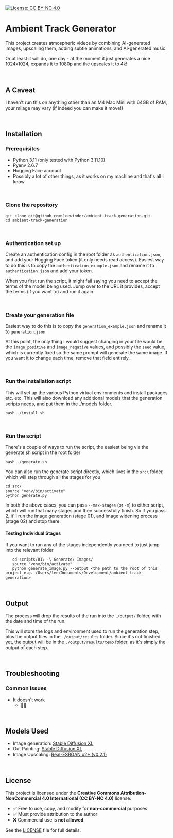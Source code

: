 [![License: CC BY-NC 4.0](https://img.shields.io/badge/License-CC%20BY--NC%204.0-lightgrey.svg)](https://creativecommons.org/licenses/by-nc/4.0/)


# Ambient Track Generator
This project creates atmospheric videos by combining AI-generated images, upscaling them, adding subtle animations, and AI-generated music.  

Or at least it will do, one day - at the moment it just generates a nice 1024x1024, expands it to 1080p and the upscales it to 4k!

&nbsp; 
## A Caveat
I haven't run this on anything other than an M4 Mac Mini with 64GB of RAM, your milage may vary (if indeed you can make it move!)

&nbsp; 
## Installation

### Prerequisites 
- Python 3.11 (only tested with Python 3.11.10)
- Pyenv 2.6.7
- Hugging Face account
- Possibly a lot of other things, as it works on my machine and that's all I know

&nbsp; 
### Clone the repository

   ```
   git clone git@github.com:leewinder/ambient-track-generation.git
   cd ambient-track-generation
   ```

&nbsp; 
### Authentication set up

Create an authentication config in the root folder as `authentication.json`, and add your Hugging Face token (it only needs read access).  Easiest way to do this is to copy the `authentication_example.json` and rename it to `authentication.json` and add your token.  

When you first run the script, it might fail saying you need to accept the terms of the model being used.  Jump over to the URL it provides, accept the terms (if you want to) and run it again

&nbsp; 
### Create your generation file

Easiest way to do this is to copy the `generation_example.json` and rename it to `generation.json`.  

At this point, the only thing I would suggest changing in your file would be the `image_positive` and `image_negative` values, and possibly the `seed` value, which is currently fixed so the same prompt will generate the same image.  If you want it to change each time, remove that field entirely.

&nbsp; 
### Run the installation script

This will set up the various Python virtual environments and install packages etc. etc.  This will also download any additional models that the generation scripts needs, and put them in the ./models folder.
   ```
   bash ./install.sh
   ```


&nbsp; 
### Run the script

There's a couple of ways to run the script, the easiest being via the generate.sh script in the root folder
   ```
   bash ./generate.sh
   ```

You can also run the generate script directly, which lives in the `src\` folder, which will step through all the stages for you
   ```
   cd src/
   source "venv/bin/activate"
   python generate.py
   ```

In both the above cases, you can pass `--max-stages` (or `-m`) to either script, which will run that many stages and then successfully finish.  So if you pass 2, it'll run the image generation (stage 01), and image widening process (stage 02) and stop there.

#### Testing Individual Stages
If you want to run any of the stages independently you need to just jump into the relevant folder
```
   cd scripts/01\ -\ Generate\ Images/
   source "venv/bin/activate"
   python generate_image.py --output <the path to the root of this project e.g. /Users/lee/Documents/Development/ambient-track-generation>
```

&nbsp; 
## Output
The process will drop the results of the run into the `./output/` folder, with the date and time of the run.  

This will store the logs and environment used to run the generation step, plus the output files in the `./output/results` folder.  Since it's not finished yet, the output will be in the `./output/results/temp` folder, as it's simply the output of each step.


&nbsp; 
## Troubleshooting
### Common Issues
* It doesn't work
  - 🤷‍♂️

&nbsp; 
## Models Used
* Image generation: [Stable Diffusion XL](https://stablediffusionxl.com/)
* Out Painting: [Stable Diffusion XL](https://huggingface.co/diffusers/stable-diffusion-xl-1.0-inpainting-0.1)
* Image Upscaling: [Real-ESRGAN x2+ (v0.2.1)](https://github.com/xinntao/Real-ESRGAN)

&nbsp; 
## License

This project is licensed under the **Creative Commons Attribution-NonCommercial 4.0 International (CC BY-NC 4.0)** license.

- ✅ Free to use, copy, and modify for **non-commercial** purposes  
- ✅ Must provide attribution to the author  
- ❌ Commercial use is **not allowed**  

See the [LICENSE](./LICENSE) file for full details.
